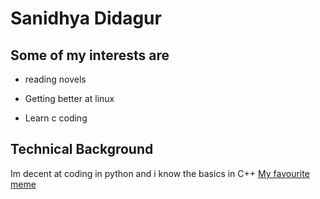 # Sanidhya Didagur
## Some of my interests are
- reading novels
+ Getting better at linux
* Learn c coding
## Technical Background
Im decent at coding in python and i know the basics in C++
[My favourite meme](https://www.google.com/imgres?imgurl=https%3A%2F%2Fpbs.twimg.com%2Fmedia%2FFKyoToKXEAIiCsa.jpg%3Alarge&tbnid=9T8suVoVkXQT5M&vet=10CAIQxiAoAGoXChMI6PKn6IzViAMVAAAAAB0AAAAAEAU..i&imgrefurl=https%3A%2F%2Ftwitter.com%2Fdead_inside_bot%2Fstatus%2F1489750634312126469&docid=tU7TRpyNRza8sM&w=1280&h=1248&itg=1&hl=en-US&ved=0CAIQxiAoAGoXChMI6PKn6IzViAMVAAAAAB0AAAAAEAU)
